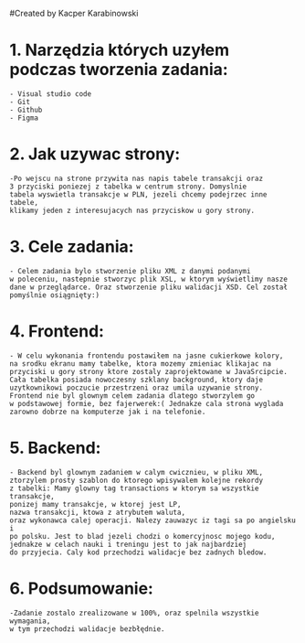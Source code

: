 #Created by Kacper Karabinowski

# 1. Narzędzia których uzyłem podczas tworzenia zadania:

    - Visual studio code
    - Git
    - Github
    - Figma

# 2. Jak uzywac strony:

    -Po wejscu na strone przywita nas napis tabele transakcji oraz
    3 przyciski poniezej z tabelka w centrum strony. Domyslnie
    tabela wyswietla transakcje w PLN, jezeli chcemy podejrzec inne tabele,
    klikamy jeden z interesujacych nas przyciskow u gory strony.

# 3. Cele zadania:

    - Celem zadania bylo stworzenie pliku XML z danymi podanymi
    w poleceniu, nastepnie stworzyc plik XSL, w ktorym wyświetlimy nasze
    dane w przeglądarce. Oraz stworzenie pliku walidacji XSD. Cel został
    pomyślnie osiągnięty:)

# 4. Frontend:

    - W celu wykonania frontendu postawiłem na jasne cukierkowe kolory,
    na srodku ekranu mamy tabelke, ktora mozemy zmieniac klikajac na
    przyciski u gory strony ktore zostaly zaprojektowane w JavaSrcipcie.
    Cała tabelka posiada nowoczesny szklany background, ktory daje
    uzytkownikowi poczucie przestrzeni oraz umila uzywanie strony.
    Frontend nie byl glownym celem zadania dlatego stworzylem go
    w podstawowej formie, bez fajerwerek:( Jednakze cala strona wyglada
    zarowno dobrze na komputerze jak i na telefonie.

# 5. Backend:

    - Backend byl glownym zadaniem w calym cwicznieu, w pliku XML,
    ztorzylem prosty szablon do ktorego wpisywalem kolejne rekordy
    z tabelki: Mamy glowny tag transactions w ktorym sa wszystkie transakcje,
    ponizej mamy transakcje, w ktorej jest LP,
    nazwa transakcji, ktowa z atrybutem waluta,
    oraz wykonawca calej operacji. Nalezy zauwazyc iz tagi sa po angielsku i
    po polsku. Jest to blad jezeli chodzi o komercyjnosc mojego kodu,
    jednakze w celach nauki i treningu jest to jak najbardziej
    do przyjecia. Caly kod przechodzi walidacje bez zadnych bledow.

# 6. Podsumowanie:

    -Zadanie zostalo zrealizowane w 100%, oraz spelnila wszystkie wymagania,
    w tym przechodzi walidacje bezbłędnie.


